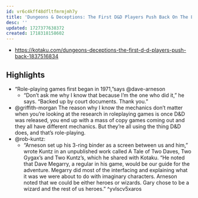 ```yaml
---
id: vr6c4kff48dfltfmrmjmh7y
title: 'Dungeons & Deceptions: The First D&D Players Push Back On The Legend Of Gary Gygax'
desc: ''
updated: 1727377638372
created: 1718318158602
---
```


- https://kotaku.com/dungeons-deceptions-the-first-d-d-players-push-back-1837516834
  
## Highlights

- “Role-playing games first began in 1971,”says @dave-arneson
  - “Don’t ask me why I know that because I’m the one who did it,” he says. “Backed up by court documents. Thank you.”
- @griffith-morgan The reason why I know the mechanics don’t matter when you’re looking at the research in roleplaying games is once D&D was released, you end up with a mass of copy games coming out and they all have different mechanics. But they’re all using the thing D&D does, and that’s role-playing. 
- @rob-kuntz:  
  - “Arneson set up his 3-ring binder as a screen between us and him,” wrote Kuntz in an unpublished work called A Tale of Two Daves, Two Gygaxʼs and Two Kuntzʼs, which he shared with Kotaku. “He noted that Dave Megarry, a regular in his game, would be our guide for the adventure. Megarry did most of the interfacing and explaining what it was we were about to do with imaginary characters. Arneson noted that we could be either heroes or wizards. Gary chose to be a wizard and the rest of us heroes.” ^yvlscv5xaros

